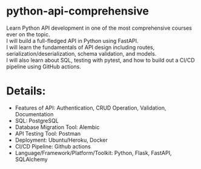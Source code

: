 # python-api-comprehensive
Learn Python API development in one of the most comprehensive courses ever on the topic.\
I will build a full-fledged API in Python using FastAPI.\
I will learn the fundamentals of API design including routes, serialization/deserialization, schema validation, and models.\
I will also learn about SQL, testing with pytest, and how to build out a CI/CD pipeline using GitHub actions.

# Details:
+ Features of API: Authentication, CRUD Operation, Validation, Documentation
+ SQL: PostgreSQL
+ Database Migration Tool: Alembic
+ API Testing Tool: Postman
+ Deployment: Ubuntu/Heroku, Docker
+ CI/CD Pipeline: Github actions
+ Language/Framework/Platform/Toolkit: Python, Flask, FastAPI, SQLAlchemy
